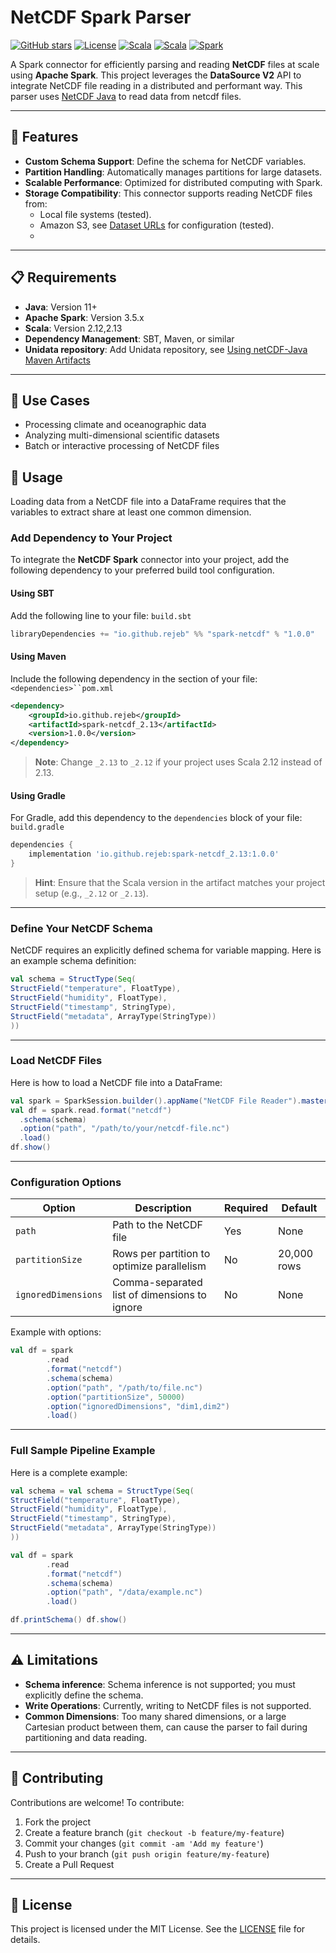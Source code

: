 # NetCDF Spark Parser

[![GitHub stars](https://img.shields.io/github/stars/rejeb/netcdf-spark-parser)](https://github.com/rejeb/netcdf-spark-parser/stargazers)
[![License](https://img.shields.io/github/license/rejeb/netcdf-spark-parser)](https://github.com/rejeb/netcdf-spark-parser/blob/main/LICENSE)
[![Scala](https://img.shields.io/badge/Java-11-blue)](https://www.java.com/fr/)
[![Scala](https://img.shields.io/badge/Scala-2.12%2F2.13-red)](https://www.scala-lang.org/)
[![Spark](https://img.shields.io/badge/Spark-3.5.x-orange)](https://spark.apache.org/)

A Spark connector for efficiently parsing and reading **NetCDF** files at scale using **Apache Spark**. 
This project leverages the **DataSource V2** API to integrate NetCDF file reading in a distributed and performant way.
This parser uses [NetCDF Java](https://www.unidata.ucar.edu/software/netcdf-java/) to read data from netcdf files.

---
## 🚀 Features

- **Custom Schema Support**: Define the schema for NetCDF variables.
- **Partition Handling**: Automatically manages partitions for large datasets.
- **Scalable Performance**: Optimized for distributed computing with Spark.
- **Storage Compatibility**: This connector supports reading NetCDF files from:
    - Local file systems (tested).
    - Amazon S3, see [Dataset URLs](https://docs.unidata.ucar.edu/netcdf-java/5.6/userguide/dataset_urls.html) for configuration (tested).
    - 
---

## 📋 Requirements

- **Java**: Version 11+
- **Apache Spark**: Version 3.5.x
- **Scala**: Version 2.12,2.13
- **Dependency Management**: SBT, Maven, or similar
- **Unidata repository**: Add Unidata repository, see [Using netCDF-Java Maven Artifacts](https://docs.unidata.ucar.edu/netcdf-java/current/userguide/using_netcdf_java_artifacts.html)

---

## 🧰 Use Cases

- Processing climate and oceanographic data
- Analyzing multi-dimensional scientific datasets
- Batch or interactive processing of NetCDF files

## 📖 Usage

Loading data from a NetCDF file into a DataFrame requires that the variables to extract share at least one common dimension.

### Add Dependency to Your Project

To integrate the **NetCDF Spark** connector into your project, add the following dependency to your preferred build tool configuration.
#### Using SBT
Add the following line to your file: `build.sbt`
``` scala
libraryDependencies += "io.github.rejeb" %% "spark-netcdf" % "1.0.0"
```
#### Using Maven
Include the following dependency in the section of your file: `<dependencies>``pom.xml`
``` xml
<dependency>
    <groupId>io.github.rejeb</groupId>
    <artifactId>spark-netcdf_2.13</artifactId>
    <version>1.0.0</version>
</dependency>
```
> **Note**: Change `_2.13` to `_2.12` if your project uses Scala 2.12 instead of 2.13.
>

#### Using Gradle
For Gradle, add this dependency to the `dependencies` block of your file: `build.gradle`
``` groovy
dependencies {
    implementation 'io.github.rejeb:spark-netcdf_2.13:1.0.0'
}
```
> **Hint**: Ensure that the Scala version in the artifact matches your project setup (e.g., `_2.12` or `_2.13`).
>

---

### Define Your NetCDF Schema

NetCDF requires an explicitly defined schema for variable mapping. Here is an example schema definition:
```scala
val schema = StructType(Seq(
StructField("temperature", FloatType),
StructField("humidity", FloatType),
StructField("timestamp", StringType),
StructField("metadata", ArrayType(StringType))
))
``` 

---

### Load NetCDF Files

Here is how to load a NetCDF file into a DataFrame:

```scala
val spark = SparkSession.builder().appName("NetCDF File Reader").master("local[*]").getOrCreate()
val df = spark.read.format("netcdf")
  .schema(schema)
  .option("path", "/path/to/your/netcdf-file.nc")
  .load()
df.show()
``` 

---

### Configuration Options

| Option              | Description                                           | Required | Default       |
|---------------------|-------------------------------------------------------|----------|---------------|
| `path`              | Path to the NetCDF file                               | Yes      | None          |
| `partitionSize`     | Rows per partition to optimize parallelism            | No       | 20,000 rows   |
| `ignoredDimensions` | Comma-separated list of dimensions to ignore          | No       | None          |

Example with options:

```scala
val df = spark
        .read
        .format("netcdf")
        .schema(schema)
        .option("path", "/path/to/file.nc")
        .option("partitionSize", 50000)
        .option("ignoredDimensions", "dim1,dim2")
        .load()
``` 

---

### Full Sample Pipeline Example

Here is a complete example:
```scala
val schema = val schema = StructType(Seq(
StructField("temperature", FloatType),
StructField("humidity", FloatType),
StructField("timestamp", StringType),
StructField("metadata", ArrayType(StringType))
))

val df = spark
        .read
        .format("netcdf")
        .schema(schema)
        .option("path", "/data/example.nc")
        .load()

df.printSchema() df.show()
``` 

---

## ⚠️ Limitations

- **Schema inference**: Schema inference is not supported; you must explicitly define the schema.
- **Write Operations**: Currently, writing to NetCDF files is not supported.
- **Common Dimensions**: Too many shared dimensions, or a large Cartesian product between them, 
can cause the parser to fail during partitioning and data reading.

---

## 🤝 Contributing

Contributions are welcome! To contribute:

1. Fork the project
2. Create a feature branch (`git checkout -b feature/my-feature`)
3. Commit your changes (`git commit -am 'Add my feature'`)
4. Push to your branch (`git push origin feature/my-feature`)
5. Create a Pull Request

---

## 📄 License

This project is licensed under the MIT License. See the [LICENSE](LICENSE) file for details.

